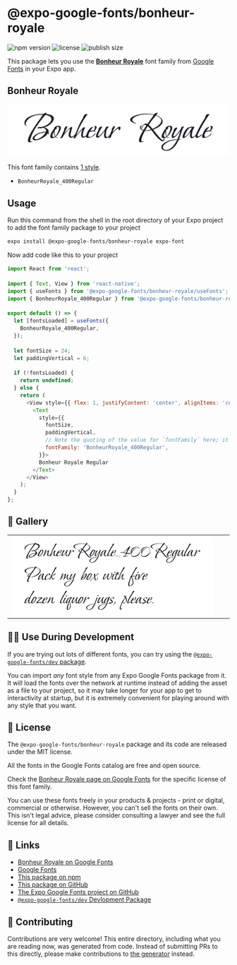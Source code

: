 # @expo-google-fonts/bonheur-royale

![npm version](https://flat.badgen.net/npm/v/@expo-google-fonts/bonheur-royale)
![license](https://flat.badgen.net/github/license/expo/google-fonts)
![publish size](https://flat.badgen.net/packagephobia/install/@expo-google-fonts/bonheur-royale)

This package lets you use the [**Bonheur Royale**](https://fonts.google.com/specimen/Bonheur+Royale) font family from [Google Fonts](https://fonts.google.com/) in your Expo app.

## Bonheur Royale

![Bonheur Royale](./font-family.png)

This font family contains [1 style](#-gallery).

- `BonheurRoyale_400Regular`

## Usage

Run this command from the shell in the root directory of your Expo project to add the font family package to your project
```sh
expo install @expo-google-fonts/bonheur-royale expo-font
```

Now add code like this to your project
```js
import React from 'react';

import { Text, View } from 'react-native';
import { useFonts } from '@expo-google-fonts/bonheur-royale/useFonts';
import { BonheurRoyale_400Regular } from '@expo-google-fonts/bonheur-royale/400Regular';

export default () => {
  let [fontsLoaded] = useFonts({
    BonheurRoyale_400Regular,
  });

  let fontSize = 24;
  let paddingVertical = 6;

  if (!fontsLoaded) {
    return undefined;
  } else {
    return (
      <View style={{ flex: 1, justifyContent: 'center', alignItems: 'center' }}>
        <Text
          style={{
            fontSize,
            paddingVertical,
            // Note the quoting of the value for `fontFamily` here; it expects a string!
            fontFamily: 'BonheurRoyale_400Regular',
          }}>
          Bonheur Royale Regular
        </Text>
      </View>
    );
  }
};

```

## 🔡 Gallery


||||
|-|-|-|
|![BonheurRoyale_400Regular](./BonheurRoyale_400Regular.ttf.png)||||


## 👩‍💻 Use During Development

If you are trying out lots of different fonts, you can try using the [`@expo-google-fonts/dev` package](https://github.com/expo/google-fonts/tree/master/font-packages/dev#readme).

You can import *any* font style from any Expo Google Fonts package from it. It will load the fonts
over the network at runtime instead of adding the asset as a file to your project, so it may take longer
for your app to get to interactivity at startup, but it is extremely convenient
for playing around with any style that you want.

## 📖 License

The `@expo-google-fonts/bonheur-royale` package and its code are released under the MIT license.

All the fonts in the Google Fonts catalog are free and open source.

Check the [Bonheur Royale page on Google Fonts](https://fonts.google.com/specimen/Bonheur+Royale) for the specific license of this font family.

You can use these fonts freely in your products & projects - print or digital, commercial or otherwise. However, you can't sell the fonts on their own. This isn't legal advice, please consider consulting a lawyer and see the full license for all details.

## 🔗 Links

- [Bonheur Royale on Google Fonts](https://fonts.google.com/specimen/Bonheur+Royale)
- [Google Fonts](https://fonts.google.com/)
- [This package on npm](https://www.npmjs.com/package/@expo-google-fonts/bonheur-royale)
- [This package on GitHub](https://github.com/expo/google-fonts/tree/master/font-packages/bonheur-royale)
- [The Expo Google Fonts project on GitHub](https://github.com/expo/google-fonts)
- [`@expo-google-fonts/dev` Devlopment Package](https://github.com/expo/google-fonts/tree/master/font-packages/dev)

## 🤝 Contributing

Contributions are very welcome! This entire directory, including what you are reading now, was generated from code. Instead of submitting PRs to this directly, please make contributions to [the generator](https://github.com/expo/google-fonts/tree/master/packages/generator) instead.
